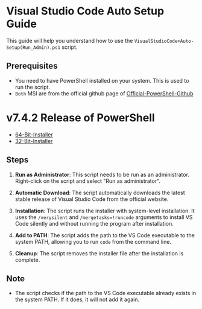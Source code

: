 # Visual Studio Code Auto Setup Guide

This guide will help you understand how to use the `VisualStudioCode+Auto-Setup(Run_Admin).ps1` script.

## Prerequisites

- You need to have PowerShell installed on your system. This is used to run the script.
- `Both` MSI are from the official github page of [Official-PowerShell-Github](https://github.com/PowerShell)

# v7.4.2 Release of PowerShell

- [64-Bit-Installer](https://github.com/PowerShell/PowerShell/releases/download/v7.4.2/PowerShell-7.4.2-win-x64.msi)
- [32-Bit-Installer](https://github.com/PowerShell/PowerShell/releases/download/v7.4.2/PowerShell-7.4.2-win-x86.msi)

## Steps

1. **Run as Administrator**: This script needs to be run as an administrator. Right-click on the script and select "Run as administrator".

2. **Automatic Download**: The script automatically downloads the latest stable release of Visual Studio Code from the official website.

3. **Installation**: The script runs the installer with system-level installation. It uses the `/verysilent` and `/mergetasks=!runcode` arguments to install VS Code silently and without running the program after installation.

4. **Add to PATH**: The script adds the path to the VS Code executable to the system PATH, allowing you to run `code` from the command line.

5. **Cleanup**: The script removes the installer file after the installation is complete.

## Note

- The script checks if the path to the VS Code executable already exists in the system PATH. If it does, it will not add it again.
